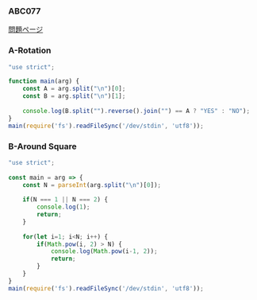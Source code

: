 ### ABC077
[問題ページ](https://atcoder.jp/contests/abc077/tasks)

### A-Rotation
```JavaScript
"use strict";

function main(arg) {
    const A = arg.split("\n")[0];
    const B = arg.split("\n")[1];
    
    console.log(B.split("").reverse().join("") == A ? "YES" : "NO");
}
main(require('fs').readFileSync('/dev/stdin', 'utf8'));

```

### B-Around Square
```JavaScript
"use strict";
    
const main = arg => {
    const N = parseInt(arg.split("\n")[0]);
    
    if(N === 1 || N === 2) {
        console.log(1);
        return;
    }
    
    for(let i=1; i<N; i++) {
        if(Math.pow(i, 2) > N) {
            console.log(Math.pow(i-1, 2));
            return;
        }
    }
}
main(require('fs').readFileSync('/dev/stdin', 'utf8'));

```